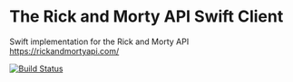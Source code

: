 # The Rick and Morty API Swift Client
Swift implementation for the Rick and Morty API https://rickandmortyapi.com/

[![Build Status](https://img.shields.io/travis/rust-lang/rust?logo=travis)](https://travis-ci.org/benjaminbruch/rick-morty-swift-api)
